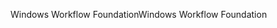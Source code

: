 <span data-ttu-id="3e243-101">Windows Workflow Foundation</span><span class="sxs-lookup"><span data-stu-id="3e243-101">Windows Workflow Foundation</span></span>
